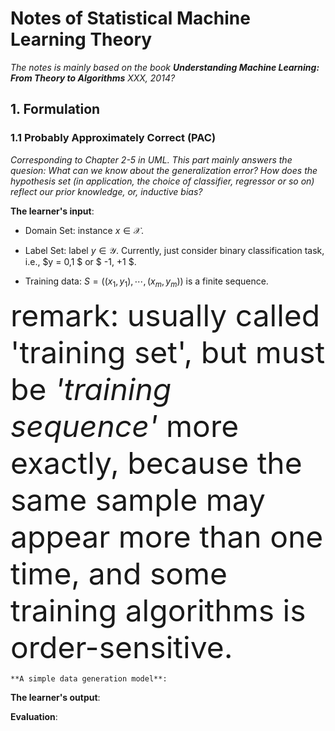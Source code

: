 # Notes of Statistical Machine Learning Theory

*The notes is mainly based on the book **Understanding Machine Learning: From Theory to Algorithms** XXX, 2014?*

## 1. Formulation

### 1.1 Probably Approximately Correct (PAC)

*Corresponding to Chapter 2-5 in UML. This part mainly answers the quesion: What can we know about the generalization error? How does the hypothesis set (in application, the choice of classifier, regressor or so on) reflect our prior knowledge, or, inductive bias?*

**The learner's input**:

- Domain Set: instance $x \in \mathcal{X}$.
  
- Label Set: label $y \in \mathcal{Y}$. Currently, just consider binary classification task, i.e., $y = 0,1 $ or $ -1, +1 $.

- Training data: $S=((x_1, y_1), \cdots, (x_m,y_m))$ is a finite sequence.

<font size=7>remark: usually called 'training set', but must be *'training sequence'* more exactly, because the same sample may appear more than one time, and some training algorithms is order-sensitive.</font>

    **A simple data generation model**:

**The learner's output**:

**Evaluation**: